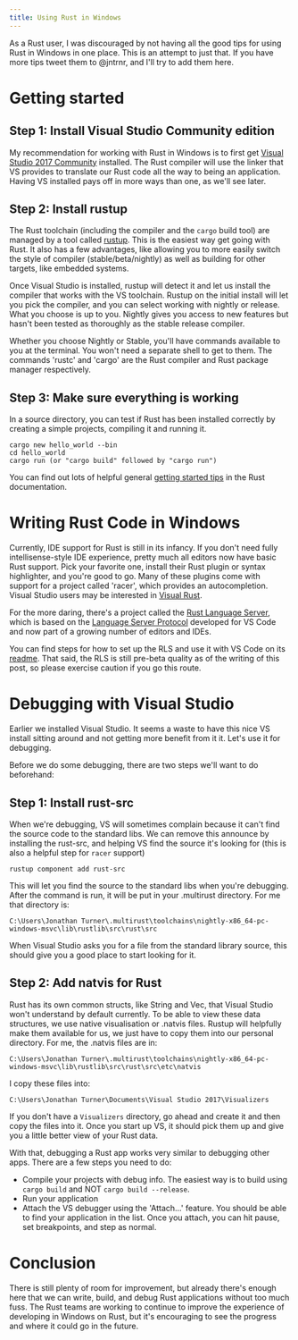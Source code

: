 ```yaml
---
title: Using Rust in Windows
---
```


As a Rust user, I was discouraged by not having all the good tips for using Rust in Windows in one place.  This is an attempt to just that.  If you have more tips tweet them to @jntrnr, and I'll try to add them here.

# Getting started

## Step 1: Install Visual Studio Community edition

My recommendation for working with Rust in Windows is to first get [Visual Studio 2017 Community](https://www.visualstudio.com/downloads/) installed.  The Rust compiler will use the linker that VS provides to translate our Rust code all the way to being an application.  Having VS installed pays off in more ways than one, as we'll see later.

## Step 2: Install rustup

The Rust toolchain (including the compiler and the `cargo` build tool) are managed by a tool called [rustup](https://rustup.rs/).  This is the easiest way get going with Rust.  It also has a few advantages, like allowing you to more easily switch the style of compiler (stable/beta/nightly) as well as building for other targets, like embedded systems.

Once Visual Studio is installed, rustup will detect it and let us install the compiler that works with the VS toolchain.  Rustup on the initial install will let you pick the compiler, and you can select working with nightly or release.  What you choose is up to you.  Nightly gives you access to new features but hasn't been tested as thoroughly as the stable release compiler.

Whether you choose Nightly or Stable, you'll have commands available to you at the terminal.  You won't need a separate shell to get to them.  The commands 'rustc' and 'cargo' are the Rust compiler and Rust package manager respectively. 

## Step 3: Make sure everything is working

In a source directory, you can test if Rust has been installed correctly by creating a simple projects, compiling it and running it.

```
cargo new hello_world --bin
cd hello_world
cargo run (or "cargo build" followed by "cargo run")
```

You can find out lots of helpful general [getting started tips](https://doc.rust-lang.org/book/getting-started.html) in the Rust documentation.

# Writing Rust Code in Windows

Currently, IDE support for Rust is still in its infancy.  If you don't need fully intellisense-style IDE experience, pretty much all editors now have basic Rust support.  Pick your favorite one, install their Rust plugin or syntax highlighter, and you're good to go.  Many of these plugins come with support for a project called 'racer', which provides an autocompletion.  Visual Studio users may be interested in [Visual Rust](https://marketplace.visualstudio.com/items?itemName=vosen.VisualRust).

For the more daring, there's a project called the [Rust Language Server](https://github.com/rust-lang-nursery/rls), which is based on the [Language Server Protocol](https://github.com/Microsoft/language-server-protocol/blob/master/protocol.md) developed for VS Code and now part of a growing number of editors and IDEs.

You can find steps for how to set up the RLS and use it with VS Code on its [readme](https://github.com/rust-lang-nursery/rls/blob/master/README.md).  That said, the RLS is still pre-beta quality as of the writing of this post, so please exercise caution if you go this route.

# Debugging with Visual Studio

Earlier we installed Visual Studio.  It seems a waste to have this nice VS install sitting around and not getting more benefit from it it.  Let's use it for debugging.

Before we do some debugging, there are two steps we'll want to do beforehand:

## Step 1: Install rust-src

When we're debugging, VS will sometimes complain because it can't find the source code to the standard libs.  We can remove this announce by installing the rust-src, and helping VS find the source it's looking for (this is also a helpful step for `racer` support)

```
rustup component add rust-src
```

This will let you find the source to the standard libs when you're debugging.  After the command is run, it will be put in your .multirust directory.  For me that directory is:

```
C:\Users\Jonathan Turner\.multirust\toolchains\nightly-x86_64-pc-windows-msvc\lib\rustlib\src\rust\src
```

When Visual Studio asks you for a file from the standard library source, this should give you a good place to start looking for it.

## Step 2: Add natvis for Rust

Rust has its own common structs, like String and Vec, that Visual Studio won't understand by default currently.  To be able to view these data structures, we use native visualisation or .natvis files.  Rustup will helpfully make them available for us, we just have to copy them into our personal directory.  For me, the .natvis files are in:

```
C:\Users\Jonathan Turner\.multirust\toolchains\nightly-x86_64-pc-windows-msvc\lib\rustlib\src\rust\src\etc\natvis
```

I copy these files into:

```
C:\Users\Jonathan Turner\Documents\Visual Studio 2017\Visualizers
```

If you don't have a `Visualizers` directory, go ahead and create it and then copy the files into it.  Once you start up VS, it should pick them up and give you a little better view of your Rust data.

With that, debugging a Rust app works very similar to debugging other apps.  There are a few steps you need to do:

* Compile your projects with debug info.  The easiest way is to build using `cargo build` and NOT `cargo build --release`.
* Run your application
* Attach the VS debugger using the 'Attach...' feature.  You should be able to find your application in the list.  Once you attach, you can hit pause, set breakpoints, and step as normal.

# Conclusion

There is still plenty of room for improvement, but already there's enough here that we can write, build, and debug Rust applications without too much fuss.  The Rust teams are working to continue to improve the experience of developing in Windows on Rust, but it's encouraging to see the progress and where it could go in the future.
